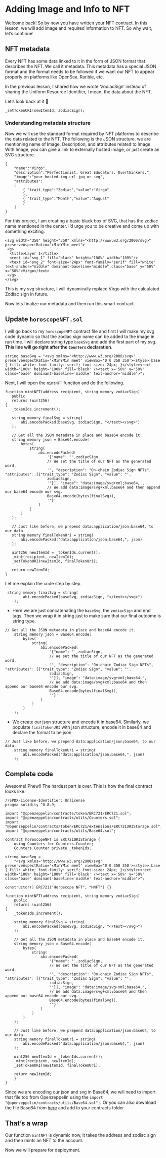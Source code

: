 # Adding Image and Info to NFT

Welcome back! So by now you have written your NFT contract. In this lesson, we will add image and required information to NFT. So why wait, let’s continue!

## NFT metadata

Every NFT has some data linked to it in the form of JSON format that describes the NFT. We call it metadata. This metadata has a special JSON format and the format needs to be followed if we want our NFT to appear properly on platforms like OpenSea, Rarible, etc.

In the previous lesson, I shared how we wrote ‘zodiacSign’ instead of sharing the Uniform Resource Identifier, I mean, the data about the NFT. 

Let’s look back at it 👀

```
_setTokenURI(newItemId, zodiacSign);
```

### Understanding metadata structure

Now we will use the standard format required by NFT platforms to describe the data related to the NFT. The following is the JSON structure, we are mentioning name of Image, Description, and attributes related to Image. With Image, you can give a link to externally hosted image, or just create an SVG structure.

```
{
    "name":"Virgo",
    "description":"Perfectionist. Great Educators. Overthinkers.",
    "image":"your-hosted-img-url.jpg or svg",
    "attributes":
    [
        { "trait_type":"Zodiac","value":"Virgo"
        },
        { "trait_type":"Month","value":"August"
        }
    ]
}
```

For this project, I am creating a basic black box of SVG, that has the zodiac name mentioned in the center. I’d urge you to be creative and come up with something exciting.

```
<svg width="350" height="350" xmlns="<http://www.w3.org/2000/svg>" preserveAspectRatio="xMinYMin meet">
 <g>
  <title>Layer 1</title>
  <rect id="svg_1" fill="black" height="100%" width="100%"/>
  <text id="svg_2" font-size="24px" font-family="serif" fill="white" text-anchor="middle" dominant-baseline="middle" class="base" y="50%" x="50%">Virgo</text>
 </g>
</svg>
```

This is my svg structure, I will dynamically replace Virgo with the calculated Zodiac sign in future. 

Now lets finalize our metadata and then run this smart contract.

## Update `horoscopeNFT.sol`

I will go back to my `horoscopeNFT` contract file and first I will make my svg code dynamic so that the zodiac sign name can be added to the image in run time. I will declare string type `baseSvg` and add the first part of my svg. **This line will go right after the `Counters` declaration.**

```
string baseSvg = "<svg xmlns='<http://www.w3.org/2000/svg>' preserveAspectRatio='xMinYMin meet' viewBox='0 0 350 350'><style>.base { fill: white; font-family: serif; font-size: 24px; }</style><rect width='100%' height='100%' fill='black' /><text x='50%' y='50%' class='base' dominant-baseline='middle' text-anchor='middle'>";

```

Next, I will open the `mintNFT` function and do the following.

```
function mintNFT(address recipient, string memory zodiacSign)
   public
   returns (uint256)
{
   _tokenIds.increment();

   string memory finalSvg = string(
       abi.encodePacked(baseSvg, zodiacSign, "</text></svg>")
   );

   // Get all the JSON metadata in place and base64 encode it.
   string memory json = Base64.encode(
       bytes(
           string(
               abi.encodePacked(
                   '{"name": "',zodiacSign,
                   // We set the title of our NFT as the generated word.
                   '", "description": "On-chain Zodiac Sign NFTs", "attributes": [{"trait_type": "Zodiac Sign", "value": "',
                   zodiacSign,
                   '"}], "image": "data:image/svg+xml;base64,',
                   // We add data:image/svg+xml;base64 and then append our base64 encode our svg.
                   Base64.encode(bytes(finalSvg)),
                   '"}'
               )
           )
       )
   );

   // Just like before, we prepend data:application/json;base64, to our data.
   string memory finalTokenUri = string(
       abi.encodePacked("data:application/json;base64,", json)
   );

   uint256 newItemId = _tokenIds.current();
   _mint(recipient, newItemId);
   _setTokenURI(newItemId, finalTokenUri);

   return newItemId;
}
```

Let me explain the code step by step.

```
 string memory finalSvg = string(
        abi.encodePacked(baseSvg, zodiacSign, "</text></svg>")
    );
```

- Here we are just concatenating the `baseSvg`, the `zodiacSign` and end tags. Then we wrap it in string just to make sure that our final outcome is string type.

```
// Get all the JSON metadata in place and base64 encode it.
    string memory json = Base64.encode(
        bytes(
            string(
                abi.encodePacked(
                    '{"name": "',zodiacSign,
                    // We set the title of our NFT as the generated word.
                    '", "description": "On-chain Zodiac Sign NFTs", "attributes": [{"trait_type": "Zodiac Sign", "value": "',
                    zodiacSign,
                    '"}], "image": "data:image/svg+xml;base64,',
                    // We add data:image/svg+xml;base64 and then append our base64 encode our svg.
                    Base64.encode(bytes(finalSvg)),
                    '"}'
                )
            )
        )
    );
```

- We create our json structure and encode it in base64. Similarly, we populate `finalTokenURI` with json structure, encode it in base64 and declare the format to be json.

```
// Just like before, we prepend data:application/json;base64, to our data.
    string memory finalTokenUri = string(
        abi.encodePacked("data:application/json;base64,", json)
    );

```

## Complete code

Awesome! Phew!! The hardest part is over. This is how the final contract looks like.

```
//SPDX-License-Identifier: Unlicense
pragma solidity ^0.8.9;

import "@openzeppelin/contracts/token/ERC721/ERC721.sol";
import "@openzeppelin/contracts/utils/Counters.sol";
import "@openzeppelin/contracts/token/ERC721/extensions/ERC721URIStorage.sol";
import "@openzeppelin/contracts/utils/Base64.sol";

contract horoscopeNFT is ERC721URIStorage {
    using Counters for Counters.Counter;
    Counters.Counter private _tokenIds;

string baseSvg =
    "<svg xmlns='http://www.w3.org/2000/svg' preserveAspectRatio='xMinYMin meet' viewBox='0 0 350 350'><style>.base { fill: white; font-family: serif; font-size: 24px; }</style><rect width='100%' height='100%' fill='black' /><text x='50%' y='50%' class='base' dominant-baseline='middle' text-anchor='middle'>";

constructor() ERC721("Horoscope NFT", "HNFT") {}

function mintNFT(address recipient, string memory zodiacSign)
    public
    returns (uint256)
{
    _tokenIds.increment();

    string memory finalSvg = string(
        abi.encodePacked(baseSvg, zodiacSign, "</text></svg>")
    );

    // Get all the JSON metadata in place and base64 encode it.
    string memory json = Base64.encode(
        bytes(
            string(
                abi.encodePacked(
                    '{"name": "',zodiacSign,
                    // We set the title of our NFT as the generated word.
                    '", "description": "On-chain Zodiac Sign NFTs", "attributes": [{"trait_type": "Zodiac Sign", "value": "',
                    zodiacSign,
                    '"}], "image": "data:image/svg+xml;base64,',
                    // We add data:image/svg+xml;base64 and then append our base64 encode our svg.
                    Base64.encode(bytes(finalSvg)),
                    '"}'
                )
            )
        )
    );

    // Just like before, we prepend data:application/json;base64, to our data.
    string memory finalTokenUri = string(
        abi.encodePacked("data:application/json;base64,", json)
    );

    uint256 newItemId = _tokenIds.current();
    _mint(recipient, newItemId);
    _setTokenURI(newItemId, finalTokenUri);

    return newItemId;
    }
}
```

Since we are encoding our json and svg in Base64, we will need to import that file too from Openzeppelin using the `import "@openzeppelin/contracts/utils/Base64.sol";`. Or you can also download the file Base64 from [here](https://github.com/Metaschoolso/Learning-Projects/blob/main/Base64.sol) and add to your contracts folder.

## That’s a wrap

Our function `mintNFT` is dynamic now, it takes the address and zodiac sign and then mints an NFT to the account.

Now we will prepare for deployment.